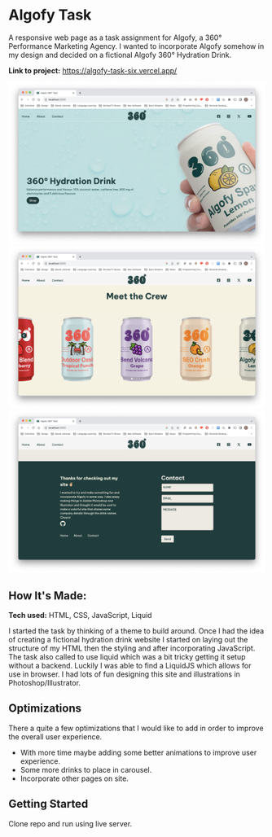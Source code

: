 # Algofy Task
A responsive web page as a task assignment for Algofy, a 360° Performance Marketing Agency. I wanted to incorporate Algofy somehow in my design and decided on a fictional Algofy 360° Hydration Drink.

**Link to project:** https://algofy-task-six.vercel.app/

![Hero](./docs/algofy-header-section.png)
![Drink Carousel](./docs/algofy-main-section.png)
![Footer](./docs/algofy-footer-section.png)

## How It's Made:

**Tech used:** HTML, CSS, JavaScript, Liquid

I started the task by thinking of a theme to build around. Once I had the idea of creating a fictional hydration drink website I started on laying out the structure of my HTML then the styling and after incorporating JavaScript. The task also called to use liquid which was a bit tricky getting it setup without a backend. Luckily I was able to find a LiquidJS which allows for use in browser. I had lots of fun designing this site and illustrations in Photoshop/Illustrator.

## Optimizations

There a quite a few optimizations that I would like to add in order to improve the overall user experience. 
  - With more time maybe adding some better animations to improve user experience.
  - Some more drinks to place in carousel.
  - Incorporate other pages on site.

## Getting Started
Clone repo and run using live server.



